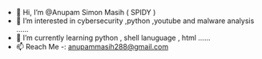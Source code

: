- 👋 Hi, I’m @Anupam Simon Masih ( SPIDY )
- 👀 I’m interested in cybersecurity ,python ,youtube and malware analysis  ......
- 🌱 I’m currently learning python , shell lanuguage , html ......
- 📫 Reach Me -: anupammasih288@gmail.com

<!---
Anupam2808/Anupam2808 is a ✨ special ✨ repository because its `README.md` (this file) appears on your GitHub profile.
You can click the Preview link to take a look at your changes.
--->
